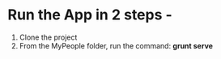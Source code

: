 Run the App in 2 steps -
========================

<ol>

<li>Clone the project</li>

<li>From the MyPeople folder, run the command: <b>grunt serve</b>

</ol>